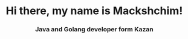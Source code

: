 <div id=header align=center>
  <h1>Hi there, my name is Mackshchim!</h1>
  <h3>Java and Golang developer form Kazan</h3>
</div>

<!--
**Mackshchim/Mackshchim** is a ✨ _special_ ✨ repository because its `README.md` (this file) appears on your GitHub profile.

Here are some ideas to get you started:

- 🔭 I’m currently working on ...
- 🌱 I’m currently learning ...
- 👯 I’m looking to collaborate on ...
- 🤔 I’m looking for help with ...
- 💬 Ask me about ...
- 📫 How to reach me: ...
- 😄 Pronouns: ...
- ⚡ Fun fact: ...
-->

